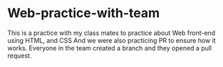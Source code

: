 # Web-practice-with-team
This is a practice with my class mates to practice about Web front-end using HTML, and CSS 
And we were also practicing PR  to ensure how it works.
Everyone in the team created a branch and they opened a pull request.

